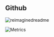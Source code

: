 
## Github

<img src="https://myreadme.vercel.app/api/embed/ollielynas?panels=userstatistics,toprepositories,toplanguages,commitgraph" alt="reimaginedreadme" />

![Metrics](https://metrics.lecoq.io/ollielynas?template=classic&base.header=0&gists=1&lines=1&config.timezone=America%2FToronto)